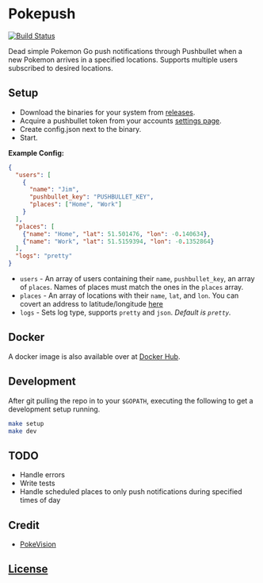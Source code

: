 # Pokepush

[![Build Status](https://travis-ci.org/dustinblackman/pokepush.svg?branch=master)](https://travis-ci.org/dustinblackman/pokepush)

Dead simple Pokemon Go push notifications through Pushbullet when a new Pokemon arrives in a specified locations. Supports multiple users subscribed to desired locations.

## Setup

- Download the binaries for your system from [releases](https://github.com/dustinblackman/pokepush/releases).
- Acquire a pushbullet token from your accounts [settings page](https://www.pushbullet.com/#settings).
- Create config.json next to the binary.
- Start.

**Example Config:**
```json
{
  "users": [
    {
      "name": "Jim",
      "pushbullet_key": "PUSHBULLET_KEY",
      "places": ["Home", "Work"]
    }
  ],
  "places": [
    {"name": "Home", "lat": 51.501476, "lon": -0.140634},
    {"name": "Work", "lat": 51.5159394, "lon": -0.1352864}
  ],
  "logs": "pretty"
}
```

- `users` - An array of users containing their `name`, `pushbullet_key`, an array of `places`. Names of places must match the ones in the `places` array.
- `places` - An array of locations with their `name`, `lat`, and `lon`. You can covert an address to latitude/longitude [here](http://www.latlong.net/convert-address-to-lat-long.html)
- `logs` - Sets log type, supports `pretty` and `json`. *Default is `pretty`.*

## Docker

A docker image is also available over at [Docker Hub](https://hub.docker.com/r/dustinblackman/pokepush/).

## Development

After git pulling the repo in to your `$GOPATH`, executing the following to get a development setup running.

```bash
make setup
make dev
```

## TODO
- Handle errors
- Write tests
- Handle scheduled places to only push notifications during specified times of day

## Credit
- [PokeVision](http://pokevision)

## [License](LICENSE)
